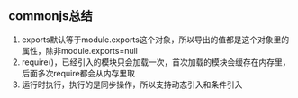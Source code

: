 ## commonjs总结

1. exports默认等于module.exports这个对象，所以导出的值都是这个对象里的属性，除非module.exports=null
2. require()，已经引入的模块只会加载一次，首次加载的模块会缓存在内存里，后面多次require都会从内存里取
3. 运行时执行，执行的是同步操作，所以支持动态引入和条件引入
